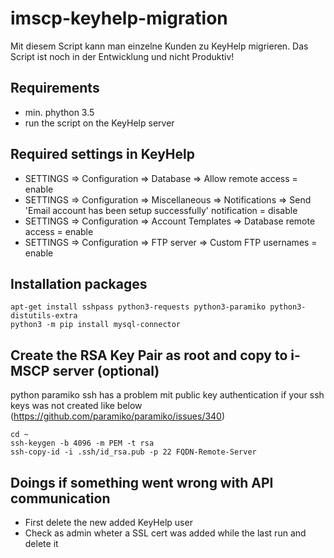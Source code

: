 # imscp-keyhelp-migration
Mit diesem Script kann man einzelne Kunden zu KeyHelp migrieren.
Das Script ist noch in der Entwicklung und nicht Produktiv!

## Requirements
* min. phython 3.5
* run the script on the KeyHelp server

## Required settings in KeyHelp
* SETTINGS => Configuration => Database => Allow remote access = enable
* SETTINGS => Configuration => Miscellaneous => Notifications => Send 'Email account has been setup successfully' notification = disable
* SETTINGS => Configuration => Account Templates => Database remote access = enable
* SETTINGS => Configuration => FTP server => Custom FTP usernames = enable

## Installation packages
```
apt-get install sshpass python3-requests python3-paramiko python3-distutils-extra
python3 -m pip install mysql-connector
```

## Create the RSA Key Pair as root and copy to i-MSCP server (optional)
python paramiko ssh has a problem mit public key authentication if your ssh keys was not created like below (https://github.com/paramiko/paramiko/issues/340)
```
cd ~
ssh-keygen -b 4096 -m PEM -t rsa
ssh-copy-id -i .ssh/id_rsa.pub -p 22 FQDN-Remote-Server
```
## Doings if something went wrong with API communication
* First delete the new added KeyHelp user
* Check as admin wheter a SSL cert was added while the last run and delete it